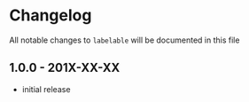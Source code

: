# Changelog

All notable changes to `labelable` will be documented in this file

## 1.0.0 - 201X-XX-XX

- initial release
